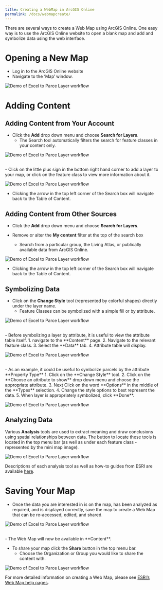```yaml
---
title: Creating a WebMap in ArcGIS Online
permalink: /docs/webmapcreate/
--- 
```

There are several ways to create a Web Map using ArcGIS Online. One easy way is to use the ArcGIS Online website to open a blank map and add and symbolize data using the web interface.

# Opening a New Map

-  Log in to the ArcGIS Online website
-  Navigate to the ‘Map’ window.

![Demo of Excel to Parce Layer workflow]({{site.img_folder}}NavigateToMapTab.gif)

# Adding Content

## Adding Content from Your Account

-  Click the **Add** drop down menu and choose **Search for Layers**. 
    *   The Search tool automatically filters the search for feature classes in your content only. 

![Demo of Excel to Parce Layer workflow]({{site.img_folder}}AddMyContent.gif)

<br>
-  Click on the little plus sign in the bottom right hand corner to add a layer to your map, or click on the feature class to view more information about it.

![Demo of Excel to Parce Layer workflow]({{site.img_folder}}AddMyContentToWebMap.gif)

- Clicking the arrow in the top left corner of the Search box will navigate back to the Table of Content.

## Adding Content from Other Sources

-  Click the **Add** drop down menu and choose **Search for Layers**. 

-  Remove or alter the **My content** filter at the top of the search box
    *   Search from a particular group, the Living Atlas, or publically available data from ArcGIS Online.

![Demo of Excel to Parce Layer workflow]({{site.img_folder}}AddOtherContent.gif)

- Clicking the arrow in the top left corner of the Search box will navigate back to the Table of Content.

## Symbolizing Data

-  Click on the **Change Style** tool (represented by colorful shapes) directly under the layer name.
    *   Feature Classes can be symbolized with a simple fill or by attribute.

![Demo of Excel to Parce Layer workflow]({{site.img_folder}}SimpleSymbolization.gif)

<br>
-  Before symbolizing a layer by attribute, it is useful to view the attribute table itself.
    1.  navigate to the **Content** page.
    2.  Navigate to the relevant feature class.
    3.  Select the **Data** tab.
    4.  Attribute table will display.

![Demo of Excel to Parce Layer workflow]({{site.img_folder}}ComparingPINFields.gif)

<br>
-   As an example, it could be useful to symbolize parcels by the attribute **Property Type**
    1.  Click on the **Change Style** tool.
    2.  Click on the **Choose an attribute to show** drop down menu and choose the appropriate attribute.
    3.  Next Click on the word **Options** in the middle of the **Types** selection.
    4.  Change the style options to best represent the data.
    5.  When layer is appropriately symbolized, click **Done**.

![Demo of Excel to Parce Layer workflow]({{site.img_folder}}CategoricalSymbolization.gif)

## Analyzing Data

Various **Analysis** tools are used to extract meaning and draw conclusions using spatial relationships between data. The button to locate these tools is located in the top menu bar (as well as under each feature class - represented by the mini map image).

![Demo of Excel to Parce Layer workflow]({{site.img_folder}}AnalysisTools.gif)

Descriptions of each analysis tool as well as how-to guides from ESRI are available [here](http://doc.arcgis.com/en/arcgis-online/analyze/perform-analysis.htm).

# Saving Your Map

-   Once the data you are interested in is on the map, has been analyzed as required, and is displayed correctly, save the map to create a Web Map that can be re-accessed, edited, and shared. 

![Demo of Excel to Parce Layer workflow]({{site.img_folder}}SaveWebMap.gif)

<br>
-   The Web Map will now be available in **Content**.

-   To share your map click the **Share** button in the top menu bar.
    *   Choose the Organization or Group you would like to share the content with.

![Demo of Excel to Parce Layer workflow]({{site.img_folder}}ShareWebMap.gif)

For more detailed information on creating a Web Map, please see [ESRI’s Web Map help pages](https://doc.arcgis.com/en/arcgis-online/get-started/get-started-with-maps.htm).